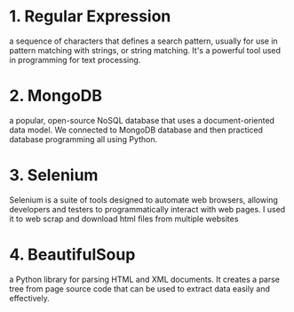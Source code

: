# 1. Regular Expression
a sequence of characters that defines a search pattern, usually for use in pattern matching with strings, or string matching. It's a powerful tool used in programming for text processing.

# 2. MongoDB
a popular, open-source NoSQL database that uses a document-oriented data model. We connected to MongoDB database and then practiced database programming all using Python.

# 3. Selenium
Selenium is a suite of tools designed to automate web browsers, allowing developers and testers to programmatically interact with web pages. I used it to web scrap and download html files from multiple websites

# 4. BeautifulSoup
a Python library for parsing HTML and XML documents. It creates a parse tree from page source code that can be used to extract data easily and effectively.
